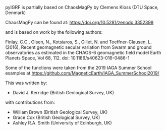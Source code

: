 pyIGRF is partially based on ChaosMagPy by Clemens Kloss (DTU Space, Denmark)

ChaosMagPy can be found at: https://doi.org/10.5281/zenodo.3352398

and is based on work by the following authors:

Finlay, C.C., Olsen, N., Kotsiaros, S., Gillet, N. and Toeffner-Clausen, L. (2016),
Recent geomagnetic secular variation from Swarm and ground observatories
as estimated in the CHAOS-6 geomagnetic field model Earth Planets Space,
Vol 68, 112. doi: 10.1186/s40623-016-0486-1

Some of the functions were taken from the 2019 IAGA Summer School examples at
https://github.com/MagneticEarth/IAGA_SummerSchool2019/

This was written by:
- David J. Kerridge (British Geological Survey, UK) 

with  contributions from:
- William Brown (British Geological Survey, UK)
- Grace Cox (British Geological Survey, UK)
- Ashley R.A. Smith (University of Edinburgh, UK) 

